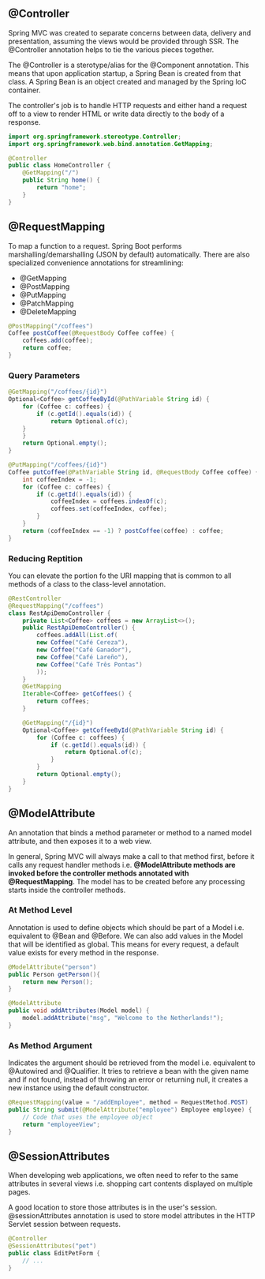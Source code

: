 ## @Controller

Spring MVC was created to separate concerns between data, delivery and presentation, assuming the views would be provided through SSR. The @Controller annotation helps to tie the various pieces together.

The @Controller is a sterotype/alias for the @Component annotation. This means that upon application startup, a Spring Bean is created from that class. A Spring Bean is an object created and managed by the Spring IoC container.

The controller's job is to handle HTTP requests and either hand a request off to a view to render HTML or write data directly to the body of a response.

```java
import org.springframework.stereotype.Controller;
import org.springframework.web.bind.annotation.GetMapping;

@Controller
public class HomeController {
    @GetMapping("/")
    public String home() {
        return "home";
    }
}
```

## @RequestMapping

To map a function to a request. Spring Boot performs marshalling/demarshalling (JSON by default) automatically. There are also specialized convenience annotations for streamlining:

- @GetMapping
- @PostMapping
- @PutMapping
- @PatchMapping
- @DeleteMapping

```java
@PostMapping("/coffees")
Coffee postCoffee(@RequestBody Coffee coffee) {
    coffees.add(coffee);
    return coffee;
}
```

### Query Parameters

```java
@GetMapping("/coffees/{id}")
Optional<Coffee> getCoffeeById(@PathVariable String id) {
    for (Coffee c: coffees) {
        if (c.getId().equals(id)) {
            return Optional.of(c);
    }
    }
    return Optional.empty();
}

@PutMapping("/coffees/{id}")
Coffee putCoffee(@PathVariable String id, @RequestBody Coffee coffee) {
    int coffeeIndex = -1;
    for (Coffee c: coffees) {
        if (c.getId().equals(id)) {
            coffeeIndex = coffees.indexOf(c);
            coffees.set(coffeeIndex, coffee);
        }
    }
    return (coffeeIndex == -1) ? postCoffee(coffee) : coffee;
}
```

### Reducing Reptition

You can elevate the portion fo the URI mapping that is common to all methods of a class to the class-level annotation.

```java
@RestController
@RequestMapping("/coffees")
class RestApiDemoController {
    private List<Coffee> coffees = new ArrayList<>();
    public RestApiDemoController() {
        coffees.addAll(List.of(
        new Coffee("Café Cereza"),
        new Coffee("Café Ganador"),
        new Coffee("Café Lareño"),
        new Coffee("Café Três Pontas")
        ));
    }
    @GetMapping
    Iterable<Coffee> getCoffees() {
        return coffees;
    }

    @GetMapping("/{id}")
    Optional<Coffee> getCoffeeById(@PathVariable String id) {
        for (Coffee c: coffees) {
            if (c.getId().equals(id)) {
                return Optional.of(c);
            }
        }
        return Optional.empty();
    }
}
```

## @ModelAttribute

An annotation that binds a method parameter or method to a named model attribute, and then exposes it to a web view.

In general, Spring MVC will always make a call to that method first, before it calls any request handler methods i.e. **@ModelAttribute methods are invoked before the controller methods annotated with @RequestMapping**. The model has to be created before any processing starts inside the controller methods.

### At Method Level

Annotation is used to define objects which should be part of a Model i.e. equivalent to @Bean and @Before. We can also add values in the Model that will be identified as global. This means for every request, a default value exists for every method in the response.

```java
@ModelAttribute("person")
public Person getPerson(){
    return new Person();
}

@ModelAttribute
public void addAttributes(Model model) {
    model.addAttribute("msg", "Welcome to the Netherlands!");
}
```

### As Method Argument

Indicates the argument should be retrieved from the model i.e. equivalent to @Autowired and @Qualifier. It tries to retrieve a bean with the given name and if not found, instead of throwing an error or returning null, it creates a new instance using the default constructor.

```java
@RequestMapping(value = "/addEmployee", method = RequestMethod.POST)
public String submit(@ModelAttribute("employee") Employee employee) {
    // Code that uses the employee object
    return "employeeView";
}
```

## @SessionAttributes

When developing web applications, we often need to refer to the same attributes in several views i.e. shopping cart contents displayed on multiple pages.

A good location to store those attributes is in the user's session. @sessionAttributes annotation is used to store model attributes in the HTTP Servlet session between requests.

```java
@Controller
@SessionAttributes("pet")
public class EditPetForm {
	// ...
}
```
